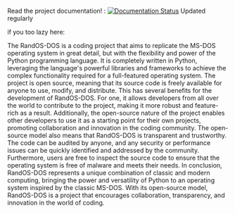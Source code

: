 Read the project documentation! :
[![Documentation Status](https://img.shields.io/readthedocs/pip?color=blue&label=documentation&logo=R)](https://randdosdocumentation.randspoon.co.uk)
Updated regularly

if you too lazy here:

The RandOS-DOS is a coding project that aims to replicate the MS-DOS operating system in great detail, but with the flexibility and power of the Python programming language. It is completely written in Python, leveraging the language's powerful libraries and frameworks to achieve the complex functionality required for a full-featured operating system. The project is open source, meaning that its source code is freely available for anyone to use, modify, and distribute. This has several benefits for the development of RandOS-DOS. For one, it allows developers from all over the world to contribute to the project, making it more robust and feature-rich as a result. Additionally, the open-source nature of the project enables other developers to use it as a starting point for their own projects, promoting collaboration and innovation in the coding community. The open-source model also means that RandOS-DOS is transparent and trustworthy. The code can be audited by anyone, and any security or performance issues can be quickly identified and addressed by the community. Furthermore, users are free to inspect the source code to ensure that the operating system is free of malware and meets their needs. In conclusion, RandOS-DOS represents a unique combination of classic and modern computing, bringing the power and versatility of Python to an operating system inspired by the classic MS-DOS. With its open-source model, RandOS-DOS is a project that encourages collaboration, transparency, and innovation in the world of coding.
